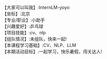 【大家可以叫我】:InternLM-yoyo    
【坐标】:北京    
【专业/职业】:小助手    
【兴趣爱好】:乒乓球    
【项目技能】:cv、nlp    
【组队情况】:未组队，快来一起!    
【本课程学习基础】:CV、NLP、LLM   
【本期活动目标】:一起学习，快乐暑假，闯关达人!   
